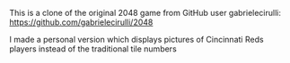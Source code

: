 This is a clone of the original 2048 game from GitHub user gabrielecirulli:
https://github.com/gabrielecirulli/2048

I made a personal version which displays pictures of Cincinnati Reds players instead of the traditional tile numbers
